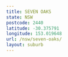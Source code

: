 ```yaml
---
title: SEVEN OAKS
state: NSW
postcode: 2440
latitude: -30.375791
longitude: 153.019648
url: /nsw/seven-oaks/
layout: suburb
---
```

